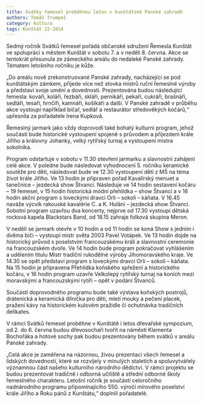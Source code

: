 ```yaml
---
title: Svátky řemesel proběhnou letos v kunštátské Panské zahradě
authors: Tomáš Trumpeš
category: kultura
tags: Kunštát 22-2014 
---
```


Sedmý ročník Svátků řemesel pořádá občanské sdružení Řemesla Kunštát ve spolupráci s městem Kunštát v sobotu 7. a v neděli 8. června. Akce se tentokrát přesunula ze zámeckého areálu do nedaleké Panské zahrady. Tématem letošního ročníku je kůže.

„Do areálu nově zrekonstruované Panské zahrady, nacházející se pod kunštátským zámkem, přijede více než stovka mistrů ruční řemeslné výroby a představí svoje umění a dovednosti. Prezentována budou následující řemesla: kováři, koláři, řezbáři, skláři, perníkáři, pekaři, cukráři, brašnáři, sedláři, tesaři, hrnčíři, kamnáři, košíkáři a další. V Panské zahradě v průběhu akce vystoupí například bičař, sedlář a restaurátor středověkých kočárů,“ upřesnila za pořadatele Irena Kupková.

Řemeslný jarmark jako vždy doprovodí také bohatý kulturní program, jehož součástí bude historické vystoupení spojené s průvodem a příjezdem krále Jiřího a královny Johanky, velký rytířský turnaj a vystoupení mistra sokolníka. 

Program odstartuje v sobotu v 11.30 otevření jarmarku a slavnostní zahájení celé akce. V poledne bude následovat vyhodnocení 5. ročníku keramické soutěže pro děti, následovat bude ve 12.30 vystoupení dětí z MŠ na téma život krále Jiřího. Ve 13 hodin je připraven pořad Kavalírský menuet a tanečnice – jezdecká show Štvanci. Následuje ve 14 hodin sestavení kočáru – 19 řemesel, v 15 hodin historická módní přehlídka – show Štvanci a v 16 hodin akční program s loveckými dravci Orli – sokoli – káňata. V 16.45 naváže výcvik rakouské kavalérie C. a K. Huláni – jezdecká show Štvanci. Sobotní program uzavřou dva koncerty, nejprve od 17.30 vystoupí dětská rocková kapela Blackstars Band, od 18.15 zahraje folková skupina Meron.

V neděli se jarmark otevře v 10 hodin a od 11 hodin se koná Show s jedním i dvěma biči – vystoupí mistr světa 2003 Pavel Votápek. Ve 13 hodin dojde na historický průvod s poselstvím francouzskému králi a slavnostní ceremonie na francouzském dvoře. Ve 14 hodin bude program pokračovat vyhlášením a udělením titulu Mistr tradiční rukodělné výroby Jihomoravského kraje. Ve 14.30 se opět představí program s loveckými dravci Orli – sokoli – káňata. Na 15 hodin je připravena Přehlídka koňského spřežení a historického kočáru, v 16 hodin program uzavře Velkolepý rytířský turnaj na koních mezi moravskými a francouzskými rytíři – opět v podání Štvanců.

Součástí doprovodného programu bude také výstava koňských postrojů, drátenická a keramická dílnička pro děti, mletí mouky a pečení placek, pražení kávy na historickém kulovém pražidle či ochutnávka tradičních delikates.

V rámci Svátků řemesel proběhne v Kunštátě i letos dřevařské sympozium, od 2. do 6. června budou dřevosochaři tvořit na náměstí Klementa Bochořáka a hotové sochy pak budou prezentovány během svátků v areálu Panské zahrady. 

„Celá akce je zaměřena na názornou, živou prezentaci všech řemesel a lidských dovedností, které se rozvíjely v minulých staletích a spoluvytvářely významnou část našeho kulturního národního dědictví. V rámci projektu se budou prezentovat tradičně i odborná učiliště a střední odborné školy řemeslného charakteru. Letošní ročník je součástí celoročního nadnárodního programu připomínajícího 550. výročí mírového poselství krále Jiřího a Roku pánů z Kunštátu,“ doplnili pořadatelé.